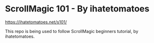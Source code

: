 # ScrollMagic 101 - By ihatetomatoes
https://ihatetomatoes.net/s101/

This repo is being used to follow ScrollMagic beginners tutorial, by ihatetomatoes.
